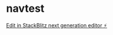 # navtest

[Edit in StackBlitz next generation editor ⚡️](https://stackblitz.com/~/github.com/Vishnu252005/navtest)